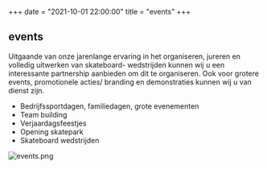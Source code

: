 +++
date = "2021-10-01 22:00:00"
title = "events"
+++

## events

Uitgaande van onze jarenlange ervaring in het organiseren, jureren en volledig uitwerken van skateboard- wedstrijden kunnen wij u een interessante partnership aanbieden om dit te organiseren. Ook voor grotere events, promotionele acties/ branding en demonstraties kunnen wij u van dienst zijn.

* Bedrijfssportdagen, familiedagen, grote evenementen
* Team building
* Verjaardagsfeestjes
* Opening skatepark
* Skateboard wedstrijden

![events.png](../img/events.png#floatright)
